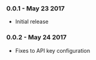 ### 0.0.1 - May 23 2017
* Initial release

### 0.0.2 - May 24 2017

* Fixes to API key configuration